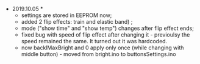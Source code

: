 * 2019.10.05 *
	- settings are stored in EEPROM now;
	- added 2 flip effects: train and elastic band) ;
	- mode ("show time" and "show temp") changes after flip effect ends;
	- fixed bug with speed of flip effect after changing it - previoulsy the speed remained the same. It turned out it was hardcoded.
	- now backlMaxBright and 0 apply only once (while changing with middle button) - moved from bright.ino to buttonsSettings.ino
